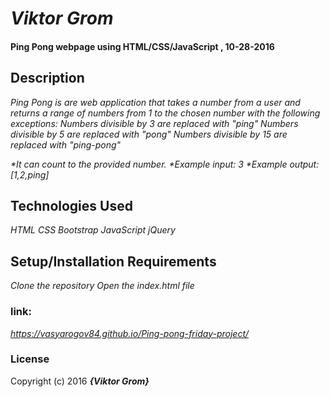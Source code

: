#  _Viktor Grom_

####  Ping Pong webpage using HTML/CSS/JavaScript , 10-28-2016

## Description
_Ping Pong is are web application that takes a number from a user and returns a range of numbers from 1 to the chosen number with the following exceptions:
Numbers divisible by 3 are replaced with "ping"
Numbers divisible by 5 are replaced with "pong"
Numbers divisible by 15 are replaced with "ping-pong"_

_*It can count to the provided number._
 _*Example input: 3_
 _*Example output:[1,2,ping]_

##  Technologies Used

_HTML CSS Bootstrap JavaScript jQuery_

## Setup/Installation Requirements

_Clone the repository
Open the index.html file_
### link:
  _https://vasyarogov84.github.io/Ping-pong-friday-project/_
### License

Copyright (c) 2016 **_{Viktor Grom}_**
